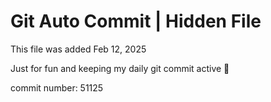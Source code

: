 # Git Auto Commit | Hidden File

This file was added Feb 12, 2025

Just for fun and keeping my daily git commit active 🤪

commit number: 51125
